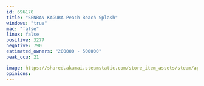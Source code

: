 ```yaml
---
id: 696170
title: "SENRAN KAGURA Peach Beach Splash"
windows: "true"
mac: "false"
linux: false
positive: 3277
negative: 790
estimated_owners: "200000 - 500000"
peak_ccu: 21

image: https://shared.akamai.steamstatic.com/store_item_assets/steam/apps/696170/header.jpg?t=1732061360
opinions:
---
```

